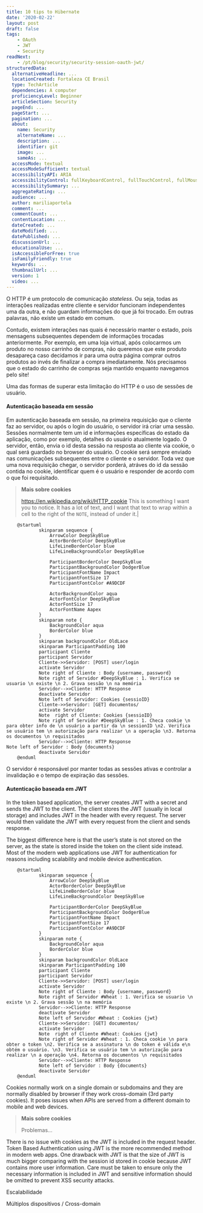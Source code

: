 ```yaml
---
title: 10 tips to Hibernate
date: '2020-02-22'
layout: post
draft: false
tags:
    - OAuth
    - JWT
    - Security
readNext:
	- /pt/blog/security/security-session-oauth-jwt/
structuredData:
  alternativeHeadline: ...  
  locationCreated: Fortaleza CE Brasil
  type: TechArticle  
  dependencies: A computer
  proficiencyLevel: Beginner
  articleSection: Security
  pageEnd: ...
  pageStart: ...
  pagination: ...
  about:
    name: Security
    alternateName: ...
    description: ...
    identifier: git
    image: ...
    sameAs: ...
  accessMode: textual
  accessModeSufficient: textual
  accessibilityAPI: ARIA
  accessibilityControl: fullKeyboardControl, fullTouchControl, fullMouseControl
  accessibilitySummary: ...
  aggregateRating: ...
  audience: ...
  author: mariliaportela
  comment: ...
  commentCount: ...
  contentLocation: ...
  dateCreated: ...
  dateModified: ...
  datePublished: ...
  discussionUrl: ...
  educationalUse: ...
  isAccessibleForFree: true
  isFamilyFriendly: true
  keywords: ...
  thumbnailUrl: ...
  version: 1
  video: ...
---
```


O HTTP é um protocolo de comunicação *stateless*. Ou seja, todas as interações realizadas entre cliente e servidor 
funcionam independentes uma da outra, e não guardam informações do que já foi trocado. Em outras palavras, não existe
um estado em comum. 

Contudo, existem interações nas quais é necessário manter o estado, pois mensagens subsequentes dependem 
de informações trocadas anteriormente. Por exemplo, em uma loja virtual, após colocarmos um produto no nosso carrinho 
de compras, não queremos que este produto desapareça caso decidamos ir para uma outra página comprar outros produtos 
ao invés de finalizar a compra imediatamente. Nós precisamos que o estado do carrinho de compras seja mantido
enquanto navegamos pelo site!

Uma das formas de superar esta limitação do HTTP é o uso de sessões de usuário.

#### Autenticação baseada em sessão

Em autenticação baseada em sessão, na primeira requisição que o cliente faz ao servidor, ou após o login do usuário, 
o servidor irá criar uma sessão. Sessões normalmente tem um id e informações específicas do estado da aplicação, 
como por exemplo, detalhes do usuário atualmente logado. O servidor, então, envia o id desta sessão na resposta ao 
cliente via cookie, o qual será guardado no browser do usuário. O cookie será sempre enviado nas comunicações 
subsequentes entre o cliente e o servidor. Toda vez que uma nova requisição chegar, o servidor porderá, atráves do id 
da sessão contida no cookie, identificar quem é o usuário e responder de acordo com o que foi requisitado.


> **Mais sobre cookies**
>
> https://en.wikipedia.org/wiki/HTTP_cookie
> This is something I want you to notice. It has a lot of text, and I want that text to wrap within a cell to the right of the `NOTE`, instead of under it.|



```puml
    @startuml
            skinparam sequence {
            	ArrowColor DeepSkyBlue
            	ActorBorderColor DeepSkyBlue
            	LifeLineBorderColor blue
            	LifeLineBackgroundColor DeepSkyBlue
            	
            	ParticipantBorderColor DeepSkyBlue
            	ParticipantBackgroundColor DodgerBlue
            	ParticipantFontName Impact
            	ParticipantFontSize 17
            	ParticipantFontColor #A9DCDF
            	
            	ActorBackgroundColor aqua
            	ActorFontColor DeepSkyBlue
            	ActorFontSize 17
            	ActorFontName Aapex
            }
            skinparam note {
                BackgroundColor aqua
                BorderColor blue
            }
            skinparam backgroundColor OldLace
            skinparam ParticipantPadding 100
            participant Cliente
            participant Servidor
            Cliente->>Servidor: [POST] user/login
            activate Servidor
            Note right of Cliente : Body {username, password}
            Note right of Servidor #DeepSkyBlue : 1. Verifica se usuario \n existe \n 2. Grava sessão \n na memória
            Servidor-->>Cliente: HTTP Response 
            deactivate Servidor
            Note left of Servidor: Cookies {sessioID}
            Cliente->>Servidor: [GET] documentos/
            activate Servidor
            Note  right of Cliente: Cookies {sessioID}
            Note right of Servidor #DeepSkyBlue : 1. Checa cookie \n para obter info de \n usuário a partir da \n sessionID \n2. Verifica se usuário tem \n autorização para realizar \n a operação \n3. Retorna os documentos \n requisitados 
            Servidor-->>Cliente: HTTP Response
Note left of Servidor : Body {documents}
            deactivate Servidor
    @enduml
```

O servidor é responsável por manter todas as sessões ativas e controlar a invalidação e o tempo de expiração das sessões. 


#### Autenticação baseada em JWT

In the token based application, the server creates JWT with a secret and sends the JWT to the client. The client stores the JWT (usually in local storage) and includes JWT in the header with every request. The server would then validate the JWT with every request from the client and sends response.

The biggest difference here is that the user’s state is not stored on the server, as the state is stored inside the token on the client side instead. Most of the modern web applications use JWT for authentication for reasons including scalability and mobile device authentication.

```puml
    @startuml
            skinparam sequence {
            	ArrowColor DeepSkyBlue
            	ActorBorderColor DeepSkyBlue
            	LifeLineBorderColor blue
            	LifeLineBackgroundColor DeepSkyBlue
            	
            	ParticipantBorderColor DeepSkyBlue
            	ParticipantBackgroundColor DodgerBlue
            	ParticipantFontName Impact
            	ParticipantFontSize 17
            	ParticipantFontColor #A9DCDF
            }
            skinparam note {
                BackgroundColor aqua
                BorderColor blue
            }
            skinparam backgroundColor OldLace
            skinparam ParticipantPadding 100
            participant Cliente
            participant Servidor
            Cliente->>Servidor: [POST] user/login
            activate Servidor
            Note right of Cliente : Body {username, password}
            Note right of Servidor #Wheat : 1. Verifica se usuario \n existe \n 2. Grava sessão \n na memória
            Servidor-->>Cliente: HTTP Response 
            deactivate Servidor
            Note left of Servidor #Wheat : Cookies {jwt}
            Cliente->>Servidor: [GET] documentos/
            activate Servidor
            Note  right of Cliente #Wheat: Cookies {jwt}
            Note right of Servidor #Wheat : 1. Checa cookie \n para obter o token \n2. Verifica se a assinatura \n do token é válida e\n obtém o usuário. \n3. Verifica se usuário tem \n autorização para realizar \n a operação \n4. Retorna os documentos \n requisitados 
            Servidor-->>Cliente: HTTP Response
            Note left of Servidor : Body {documents}
            deactivate Servidor
    @enduml
```

Cookies normally work on a single domain or subdomains and they are normally disabled by browser if they work cross-domain (3rd party cookies). It poses issues when APIs are served from a different domain to mobile and web devices.

> **Mais sobre cookies**
>
> Problemas...

There is no issue with cookies as the JWT is included in the request header.
Token Based Authentication using JWT is the more recommended method in modern web apps. One drawback with JWT is that the size of JWT is much bigger comparing with the session id stored in cookie because JWT contains more user information. Care must be taken to ensure only the necessary information is included in JWT and sensitive information should be omitted to prevent XSS security attacks.

Escalabilidade

Múltiplos dispositivos / Cross-domain